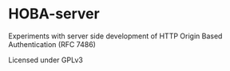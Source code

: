 # HOBA-server
Experiments with server side development of HTTP Origin Based Authentication (RFC 7486)

Licensed under GPLv3

